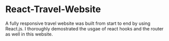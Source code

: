 # React-Travel-Website

A fully responsive travel website was built from start to end by using React.js. I thoroughly demostrated the usgae of react hooks and the router as well in this website. 
